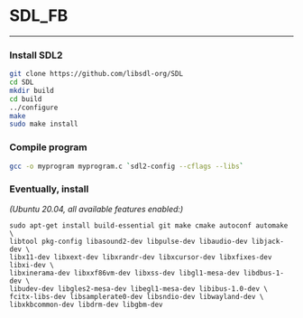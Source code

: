 # SDL_FB
---

### Install SDL2
```bash
git clone https://github.com/libsdl-org/SDL
cd SDL
mkdir build
cd build
../configure
make
sudo make install
```


### Compile program
```bash
gcc -o myprogram myprogram.c `sdl2-config --cflags --libs`
```


### Eventually, install
*(Ubuntu 20.04, all available features enabled:)*

    sudo apt-get install build-essential git make cmake autoconf automake \
    libtool pkg-config libasound2-dev libpulse-dev libaudio-dev libjack-dev \
    libx11-dev libxext-dev libxrandr-dev libxcursor-dev libxfixes-dev libxi-dev \
    libxinerama-dev libxxf86vm-dev libxss-dev libgl1-mesa-dev libdbus-1-dev \
    libudev-dev libgles2-mesa-dev libegl1-mesa-dev libibus-1.0-dev \
    fcitx-libs-dev libsamplerate0-dev libsndio-dev libwayland-dev \
    libxkbcommon-dev libdrm-dev libgbm-dev
